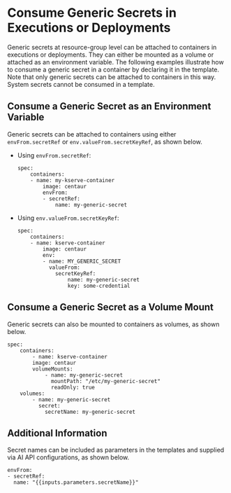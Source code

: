 <!-- loio185a3245692542a78bfeff87220410c6 -->

# Consume Generic Secrets in Executions or Deployments

Generic secrets at resource-group level can be attached to containers in executions or deployments. They can either be mounted as a volume or attached as an environment variable. The following examples illustrate how to consume a generic secret in a container by declaring it in the template. Note that only generic secrets can be attached to containers in this way. System secrets cannot be consumed in a template.



<a name="loio185a3245692542a78bfeff87220410c6__section_mjm_b1l_4rb"/>

## Consume a Generic Secret as an Environment Variable

Generic secrets can be attached to containers using either `envFrom.secretRef` or `env.valueFrom.secretKeyRef`, as shown below.

-   Using `envFrom.secretRef`:

    ```
    spec:
    	containers:
    	- name: my-kserve-container
    		image: centaur
    		envFrom:
    		- secretRef:
    			name: my-generic-secret					
    ```

-   Using `env.valueFrom.secretKeyRef`:

    ```
    spec:
    	containers:
    	- name: kserve-container
    		image: centaur
    		env:
    		- name: MY_GENERIC_SECRET
    		  valueFrom:
    			secretKeyRef:
    				name: my-generic-secret
    				key: some-credential
    ```




<a name="loio185a3245692542a78bfeff87220410c6__section_gbm_1cl_4rb"/>

## Consume a Generic Secret as a Volume Mount

Generic secrets can also be mounted to containers as volumes, as shown below.

```
spec:
	containers:
		- name: kserve-container
		image: centaur	
		volumeMounts:
			- name: my-generic-secret
			  mountPath: "/etc/my-generic-secret"
			  readOnly: true
	volumes:
		- name: my-generic-secret
		  secret:
			secretName: my-generic-secret
```



<a name="loio185a3245692542a78bfeff87220410c6__section_eqj_2cl_4rb"/>

## Additional Information

Secret names can be included as parameters in the templates and supplied via AI API configurations, as shown below.

```
envFrom:
- secretRef:
  name: "{{inputs.parameters.secretName}}"					
```

